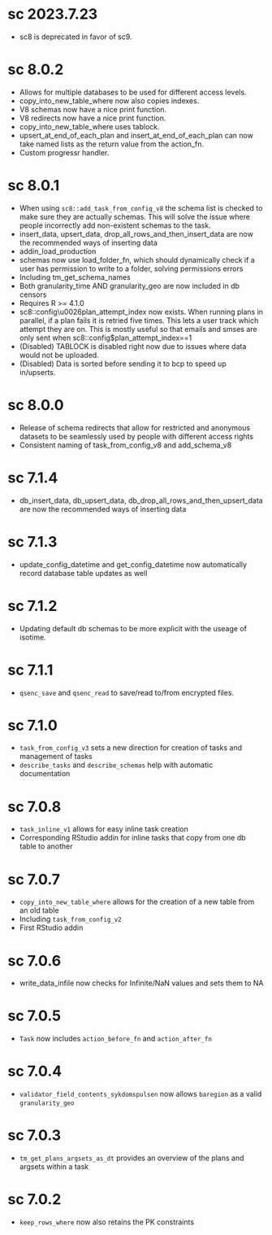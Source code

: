 # sc 2023.7.23

- sc8 is deprecated in favor of sc9.

# sc 8.0.2

- Allows for multiple databases to be used for different access levels.
- copy_into_new_table_where now also copies indexes.
- V8 schemas now have a nice print function.
- V8 redirects now have a nice print function.
- copy_into_new_table_where uses tablock.
- upsert_at_end_of_each_plan and insert_at_end_of_each_plan can now take named lists as the return value from the action_fn.
- Custom progressr handler.

# sc 8.0.1

- When using `sc8::add_task_from_config_v8` the schema list is checked to make sure they are actually schemas. This will solve the issue where people incorrectly add non-existent schemas to the task.
- insert_data, upsert_data, drop_all_rows_and_then_insert_data are now the recommended ways of inserting data
- addin_load_production
- schemas now use load_folder_fn, which should dynamically check if a user has permission to write to a folder, solving permissions errors
- Including tm_get_schema_names
- Both granularity_time AND granularity_geo are now included in db censors
- Requires R >= 4.1.0
- sc8::config\u0026plan_attempt_index now exists. When running plans in parallel, if a plan fails it is retried five times. This lets a user track which attempt they are on. This is mostly useful so that emails and smses are only sent when  sc8::config$plan_attempt_index==1
- (Disabled) TABLOCK is disabled right now due to issues where data would not be uploaded.
- (Disabled) Data is sorted before sending it to bcp to speed up in/upserts.

# sc 8.0.0

- Release of schema redirects that allow for restricted and anonymous datasets to be seamlessly used by people with different access rights
- Consistent naming of task_from_config_v8 and add_schema_v8

# sc 7.1.4

- db_insert_data, db_upsert_data, db_drop_all_rows_and_then_upsert_data are now the recommended ways of inserting data

# sc 7.1.3

- update_config_datetime and get_config_datetime now automatically record database table updates as well

# sc 7.1.2

- Updating default db schemas to be more explicit with the useage of isotime.

# sc 7.1.1

- `qsenc_save` and `qsenc_read` to save/read to/from encrypted files.

# sc 7.1.0

- `task_from_config_v3` sets a new direction for creation of tasks and management of tasks
- `describe_tasks` and `describe_schemas` help with automatic documentation

# sc 7.0.8

- `task_inline_v1` allows for easy inline task creation
- Corresponding RStudio addin for inline tasks that copy from one db table to another

# sc 7.0.7

- `copy_into_new_table_where` allows for the creation of a new table from an old table
- Including `task_from_config_v2` 
- First RStudio addin

# sc 7.0.6

- write_data_infile now checks for Infinite/NaN values and sets them to NA

# sc 7.0.5

- `Task` now includes `action_before_fn` and `action_after_fn`

# sc 7.0.4

- `validator_field_contents_sykdomspulsen` now allows `baregion` as a valid `granularity_geo`

# sc 7.0.3

- `tm_get_plans_argsets_as_dt` provides an overview of the plans and argsets within a task

# sc 7.0.2

- `keep_rows_where` now also retains the PK constraints
